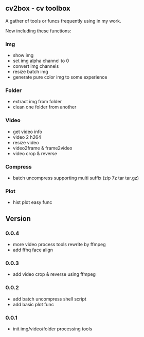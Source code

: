 ## cv2box - cv toolbox

A gather of tools or funcs frequently using in my work.

Now including these functions:

### Img

- show img
- set img alpha channel to 0
- convert img channels
- resize batch img
- generate pure color img to some experience

### Folder

- extract img from folder
- clean one folder from another

### Video

- get video info
- video 2 h264
- resize video
- video2frame & frame2video
- video crop & reverse

### Compress

- batch uncompress supporting multi suffix (zip 7z tar tar.gz)

### Plot

- hist plot easy func

## Version

### 0.0.4

- more video process tools rewrite by ffmpeg
- add ffhq face align

### 0.0.3

- add video crop & reverse using ffmpeg

### 0.0.2

- add batch uncompress shell script
- add basic plot func

### 0.0.1

- init img/video/folder processing tools
